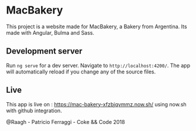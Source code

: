 # MacBakery

This project is a website made for MacBakery, a Bakery from Argentina. Its made with Angular, Bulma and Sass.

## Development server

Run `ng serve` for a dev server. Navigate to `http://localhost:4200/`. The app will automatically reload if you change any of the source files.

## Live

This app is live on : https://mac-bakery-xfzbjqvmmz.now.sh/ using now.sh with github integration.


@Raagh - Patricio Ferraggi - Coke && Code 2018
